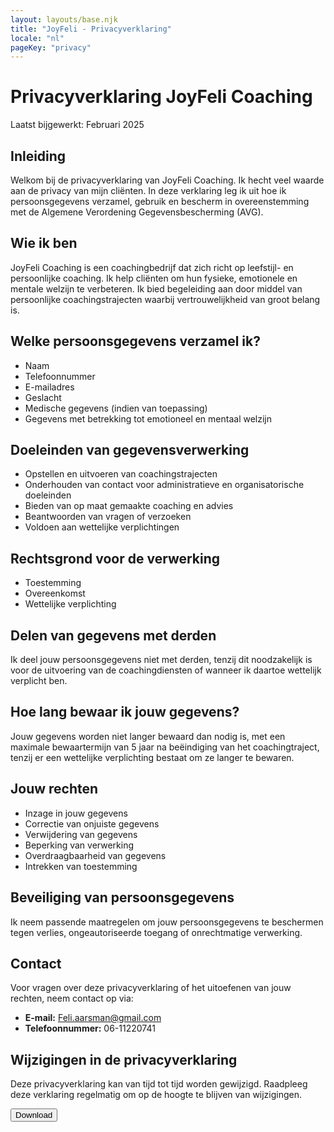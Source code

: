 ```yaml
---
layout: layouts/base.njk
title: "JoyFeli - Privacyverklaring"
locale: "nl"
pageKey: "privacy"
---
```


<div class="container mt-custom my-5">
    <h1 class="text-center mb-4">Privacyverklaring JoyFeli Coaching</h1>
    <p class="text-muted text-center">Laatst bijgewerkt: Februari 2025</p>
    <h2>Inleiding</h2>
    <p>Welkom bij de privacyverklaring van JoyFeli Coaching. Ik hecht veel waarde aan de privacy van mijn cliënten. In deze verklaring leg ik uit hoe ik persoonsgegevens verzamel, gebruik en bescherm in overeenstemming met de Algemene Verordening Gegevensbescherming (AVG).</p>
    <h2>Wie ik ben</h2>
    <p>JoyFeli Coaching is een coachingbedrijf dat zich richt op leefstijl- en persoonlijke coaching. Ik help cliënten om hun fysieke, emotionele en mentale welzijn te verbeteren. Ik bied begeleiding aan door middel van persoonlijke coachingstrajecten waarbij vertrouwelijkheid van groot belang is.</p>
    <h2>Welke persoonsgegevens verzamel ik?</h2>
    <ul>
        <li>Naam</li>
        <li>Telefoonnummer</li>
        <li>E-mailadres</li>
        <li>Geslacht</li>
        <li>Medische gegevens (indien van toepassing)</li>
        <li>Gegevens met betrekking tot emotioneel en mentaal welzijn</li>
    </ul>
    <h2>Doeleinden van gegevensverwerking</h2>
    <ul>
        <li>Opstellen en uitvoeren van coachingstrajecten</li>
        <li>Onderhouden van contact voor administratieve en organisatorische doeleinden</li>
        <li>Bieden van op maat gemaakte coaching en advies</li>
        <li>Beantwoorden van vragen of verzoeken</li>
        <li>Voldoen aan wettelijke verplichtingen</li>
    </ul>
    <h2>Rechtsgrond voor de verwerking</h2>
    <ul>
        <li>Toestemming</li>
        <li>Overeenkomst</li>
        <li>Wettelijke verplichting</li>
    </ul>
    <h2>Delen van gegevens met derden</h2>
    <p>Ik deel jouw persoonsgegevens niet met derden, tenzij dit noodzakelijk is voor de uitvoering van de coachingdiensten of wanneer ik daartoe wettelijk verplicht ben.</p>
    <h2>Hoe lang bewaar ik jouw gegevens?</h2>
    <p>Jouw gegevens worden niet langer bewaard dan nodig is, met een maximale bewaartermijn van 5 jaar na beëindiging van het coachingtraject, tenzij er een wettelijke verplichting bestaat om ze langer te bewaren.</p>
    <h2>Jouw rechten</h2>
    <ul>
        <li>Inzage in jouw gegevens</li>
        <li>Correctie van onjuiste gegevens</li>
        <li>Verwijdering van gegevens</li>
        <li>Beperking van verwerking</li>
        <li>Overdraagbaarheid van gegevens</li>
        <li>Intrekken van toestemming</li>
    </ul>
    <h2>Beveiliging van persoonsgegevens</h2>
    <p>Ik neem passende maatregelen om jouw persoonsgegevens te beschermen tegen verlies, ongeautoriseerde toegang of onrechtmatige verwerking.</p>
    <h2>Contact</h2>
    <p>Voor vragen over deze privacyverklaring of het uitoefenen van jouw rechten, neem contact op via:</p>
    <ul>
        <li><strong>E-mail:</strong> <a href="mailto:Feli.aarsman@gmail.com">Feli.aarsman@gmail.com</a></li>
        <li><strong>Telefoonnummer:</strong> 06-11220741</li>
    </ul>
    <h2>Wijzigingen in de privacyverklaring</h2>
    <p>Deze privacyverklaring kan van tijd tot tijd worden gewijzigd. Raadpleeg deze verklaring regelmatig om op de hoogte te blijven van wijzigingen.</p>
    <a href="/static/privacy-verklaring.pdf">
        <button class="btn custom-btn">Download</button>
    </a>
</div>